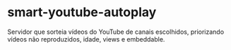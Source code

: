 # smart-youtube-autoplay
Servidor que sorteia vídeos do YouTube de canais escolhidos, priorizando vídeos não reproduzidos, idade, views e embeddable.
